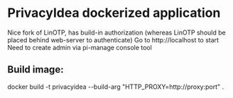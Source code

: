# PrivacyIdea dockerized application #  
Nice fork of LinOTP, has build-in authorization (whereas LinOTP should be placed behind web-server to authenticate)
Go to http://localhost to start  
Need to create admin via pi-manage console tool

## Build image: ##  
docker build -t privacyidea --build-arg "HTTP_PROXY=http://proxy:port" .  